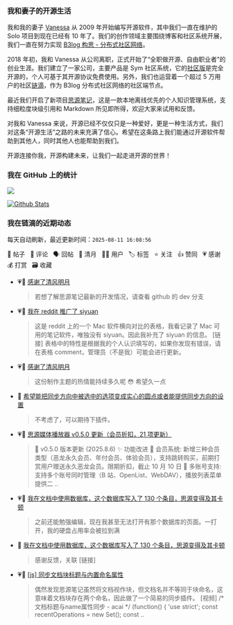 ### 我和妻子的开源生活

我和我的妻子 [Vanessa](https://github.com/Vanessa219) 从 2009 年开始编写开源软件，其中我们一直在维护的 Solo 项目到现在已经有 10 年了。我们的创作领域主要围绕博客和社区系统开展，我们一直在努力实现 [B3log 构思 - 分布式社区网络](https://ld246.com/article/1546941897596)。

2018 年初，我和 Vanessa 从公司离职，正式开始了“全职做开源、自由职业者”的创业生涯。我们建立了一家公司，主要产品是 Sym 社区系统，它的[社区版](https://github.com/88250/symphony)是完全开源的，个人可基于其开源协议免费使用。另外，我们也运营着一个超过 5 万用户的社区[链滴](https://ld246.com)，作为 B3log 分布式社区网络的社区端节点。

最近我们开启了新项目[思源笔记](https://github.com/siyuan-note/siyuan)，这是一款本地离线优先的个人知识管理系统，支持细粒度块级引用和 Markdown 所见即所得，欢迎大家来试用和反馈。

对我和 Vanessa 来说，开源已经不仅仅只是一种爱好，更是一种生活方式，我们对这条“开源生活”之路的未来充满了信心。希望在这条路上我们能通过开源软件帮助到其他人，同时其他人也能帮助到我们。

开源连接你我，开源构建未来，让我们一起走进开源的世界！

### 我在 GitHub 上的统计

<a title="Hits" target="_blank" href="https://github.com/88250/88250"><img src="https://hits.b3log.org/88250/88250.svg"></a>

[![Github Stats](https://github-readme-stats.vercel.app/api?username=88250&theme=tokyonight&show_icons=true)](https://github.com/88250)

<!--events start -->

### 我在链滴的近期动态

每天自动刷新，最近更新时间：`2025-08-11 16:08:56`

📝 帖子 &nbsp; 💬 评论 &nbsp; 🗣 回帖 &nbsp; 🌙 清月 &nbsp; 👨‍💻 用户 &nbsp; 🏷️ 标签 &nbsp; ⭐️ 关注 &nbsp; 👍 赞同 &nbsp; 💗 感谢 &nbsp; 💰 打赏 &nbsp; 🗃 收藏

* 💗🌙 [感谢了清风明月](https://ld246.com/member/ACai/breezemoons/1754455323789)

  > 若想了解思源笔记最新的开发情况，请查看 github 的 dev 分支
* 💗📝 [我在 reddit 推广了 siyuan](https://ld246.com/article/1754581326080)

  > 这是 reddit 上的一个 Mac 软件横向对比的表格，我看记录了 Mac 可用的笔记软件，唯独没有 siyuan。因此我补充了 siyuan 的信息。 [链接] 表格中的特性是根据我的个人认识填写的，如果你发现有错误，请在表格 comment，管理员（不是我）可能会进行更新。
* 💗🌙 [感谢了清风明月](https://ld246.com/member/queguaiya/breezemoons/1754404795035)

  > 这份制作主题的热情能持续多久呢 😳 希望久一点
* 💬 [希望能把同步方向中被选中的选项变成实心的圆点或者能提供同步方向的设置](https://ld246.com/article/1754472920807/comment/1754557980641#comments)

  > 不考虑了，可以期待下插件。
* 💗📝 [思源媒体播放器 v0.5.0 更新（会员折扣，21 项更新）](https://ld246.com/article/1754488632840)

  > 📅 v0.5.0 版本更新 (2025.8.6) ✨ 功能改进 🎯 会员系统: 新增三种会员类型（恶龙永久会员、年付会员、体验会员），支持跳转购买，前期打赏用户赠送永久恶龙会员。限期折扣，截止 10 月 10 日 👥 多账号支持: 支持多个账号同时管理（B 站、OpenList、WebDAV），播放列表菜单提供二 ..
* 💗📝 [我在文档中使用数据库，这个数据库写入了 130 个条目，思源变得及其卡顿](https://ld246.com/article/1754462205570)

  > 之前还能勉强编辑，现在我甚至无法打开有那个数据库的页面。一打开，我的硬盘占用率会被拉到满
* 💬 [我在文档中使用数据库，这个数据库写入了 130 个条目，思源变得及其卡顿](https://ld246.com/article/1754462205570/comment/1754530153182#comments)

  > 感谢反馈，关联 [链接]
* 💗📝 [[js] 同步文档块标题与内置命名属性](https://ld246.com/article/1754494396559)

  > 偶然发现思源笔记虽然将文档视作块，但文档名并不等同于块命名，这意味着文档块存在两个命名，因此做了一个简易的同步插件。 [视频] /* 文档标题与name属性同步 - acai */ (function() { 'use strict'; const recentOperations = new Set(); const ..


<!--events end -->
